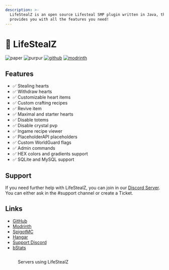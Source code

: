 ```yaml
---
description: >-
  LifeStealZ is an open source Lifesteal SMP plugin written in Java, that
  provides you with all the features you need!
---
```


# 🚀 LifeStealZ

![paper](https://cdn.jsdelivr.net/npm/@intergrav/devins-badges@3/assets/compact/supported/paper\_vector.svg) ![purpur](https://cdn.jsdelivr.net/npm/@intergrav/devins-badges@3/assets/compact/supported/purpur\_vector.svg) [![github](https://cdn.jsdelivr.net/npm/@intergrav/devins-badges@3/assets/compact/available/github\_vector.svg)](https://github.com/KartoffelChipss/lifestealz) [![modrinth](https://cdn.jsdelivr.net/npm/@intergrav/devins-badges@3/assets/compact/available/modrinth\_vector.svg)](https://modrinth.com/plugin/lifestealz)

## Features

* ✅ Stealing hearts
* ✅ Withdraw hearts
* ✅ Customizable heart items
* ✅ Custom crafting recipes
* ✅ Revive item
* ✅ Maximal and starter hearts
* ✅ Disable totems
* ✅ Disable crystal pvp
* ✅ Ingame recipe viewer
* ✅ PlaceholderAPI placeholders
* ✅ Custom WorldGuard flags
* ✅ Admin commands
* ✅ HEX colors and gradients support
* ✅ SQLite and MySQL support

## Support

If you need further help with LifeStealZ, you can join in our [Discord Server](https://discord.com/invite/Cc76tYwXvy). You can either ask in the #support channel or create a Ticket.

## Links

* [GitHub](https://github.com/KartoffelChipss/LifeStealZ)
* [Modrinth](https://modrinth.com/plugin/lifestealz)
* [SpigotMC](https://www.spigotmc.org/resources/lifestealz.111469/)
* [Hangar](https://hangar.papermc.io/KartoffelChipss/LifestealZ)
* [Support Discord](https://strassburger.org/discord)
* [bStats](https://bstats.org/plugin/bukkit/LifeStealZ/18735)

<figure><img src="https://bstats.org/signatures/bukkit/LifeStealZ.svg" alt=""><figcaption><p>Servers using LifeStealZ</p></figcaption></figure>

